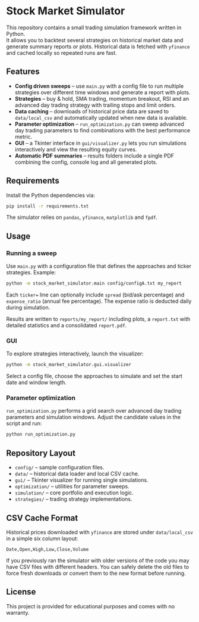 # Stock Market Simulator

This repository contains a small trading simulation framework written in Python.  
It allows you to backtest several strategies on historical market data and generate
summary reports or plots.  Historical data is fetched with `yfinance` and cached
locally so repeated runs are fast.

## Features
- **Config driven sweeps** – use `main.py` with a config file to run multiple
  strategies over different time windows and generate a report with plots.
- **Strategies** – buy & hold, SMA trading, momentum breakout, RSI and an
  advanced day trading strategy with trailing stops and limit orders.
- **Data caching** – downloads of historical price data are saved to
  `data/local_csv` and automatically updated when new data is available.
- **Parameter optimization** – `run_optimization.py` can sweep advanced day
  trading parameters to find combinations with the best performance metric.
- **GUI** – a Tkinter interface in `gui/visualizer.py` lets you run simulations
  interactively and view the resulting equity curves.
- **Automatic PDF summaries** – results folders include a single PDF combining
  the config, console log and all generated plots.

## Requirements
Install the Python dependencies via:

```bash
pip install -r requirements.txt
```

The simulator relies on `pandas`, `yfinance`, `matplotlib` and `fpdf`.

## Usage
### Running a sweep
Use `main.py` with a configuration file that defines the approaches and ticker
strategies.  Example:

```bash
python -m stock_market_simulator.main config/configA.txt my_report
```

Each `ticker=` line can optionally include `spread` (bid/ask percentage) and
`expense_ratio` (annual fee percentage).  The expense ratio is deducted daily
during simulation.

Results are written to `reports/my_report/` including plots, a `report.txt`
with detailed statistics and a consolidated `report.pdf`.

### GUI
To explore strategies interactively, launch the visualizer:

```bash
python -m stock_market_simulator.gui.visualizer
```

Select a config file, choose the approaches to simulate and set the start date
and window length.

### Parameter optimization
`run_optimization.py` performs a grid search over advanced day trading
parameters and simulation windows.  Adjust the candidate values in the script
and run:

```bash
python run_optimization.py
```

## Repository Layout
- `config/` – sample configuration files.
- `data/` – historical data loader and local CSV cache.
- `gui/` – Tkinter visualizer for running single simulations.
- `optimization/` – utilities for parameter sweeps.
- `simulation/` – core portfolio and execution logic.
- `strategies/` – trading strategy implementations.

## CSV Cache Format
Historical prices downloaded with `yfinance` are stored under
`data/local_csv` in a simple six column layout:

```
Date,Open,High,Low,Close,Volume
```

If you previously ran the simulator with older versions of the code you may
have CSV files with different headers.  You can safely delete the old files to
force fresh downloads or convert them to the new format before running.

## License
This project is provided for educational purposes and comes with no warranty.
